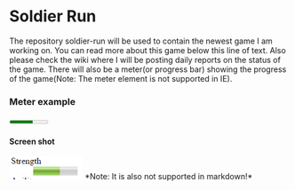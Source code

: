 # Soldier Run
The repository soldier-run will be used to contain the newest game I am working on. You can read more about this game below this line of text. Also please check the wiki where I will be posting daily reports on the status of the game. There will also be a meter(or progress bar) showing the progress of the game(Note: The meter element is not supported in IE).
### Meter example
<meter max="10" high="8" low="2" value="6">6</meter>
#### Screen shot
<img src="capture55.png" />
*Note: It is also not supported in markdown!*
